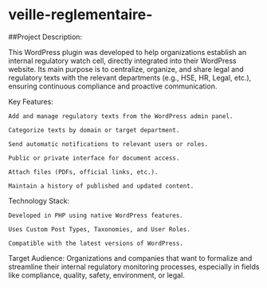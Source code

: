 # veille-reglementaire-
##Project Description:

This WordPress plugin was developed to help organizations establish an internal regulatory watch cell, directly integrated into their WordPress website.
Its main purpose is to centralize, organize, and share legal and regulatory texts with the relevant departments (e.g., HSE, HR, Legal, etc.), ensuring continuous compliance and proactive communication.

Key Features:

    Add and manage regulatory texts from the WordPress admin panel.

    Categorize texts by domain or target department.

    Send automatic notifications to relevant users or roles.

    Public or private interface for document access.

    Attach files (PDFs, official links, etc.).

    Maintain a history of published and updated content.

Technology Stack:

    Developed in PHP using native WordPress features.

    Uses Custom Post Types, Taxonomies, and User Roles.

    Compatible with the latest versions of WordPress.

Target Audience:
Organizations and companies that want to formalize and streamline their internal regulatory monitoring processes, especially in fields like compliance, quality, safety, environment, or legal.
